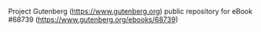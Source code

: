 Project Gutenberg (https://www.gutenberg.org) public repository for
eBook #68739 (https://www.gutenberg.org/ebooks/68739)

